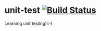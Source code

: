 # unit-test [![Build Status](https://travis-ci.org/Ranjan-Bagri/unit-test.svg?branch=master)](https://travis-ci.org/Ranjan-Bagri/unit-test)

Learning unit testing!!:-)
